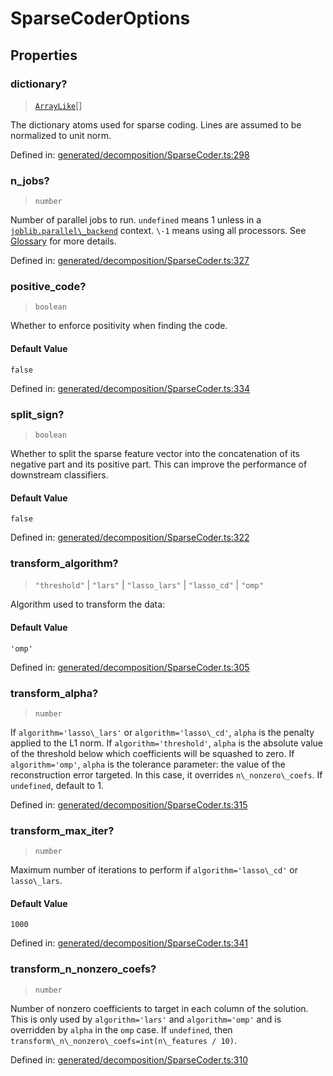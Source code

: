 # SparseCoderOptions

## Properties

### dictionary?

> [`ArrayLike`](../types/ArrayLike.md)[]

The dictionary atoms used for sparse coding. Lines are assumed to be normalized to unit norm.

Defined in:  [generated/decomposition/SparseCoder.ts:298](https://github.com/transitive-bullshit/scikit-learn-ts/blob/122b3c0/packages/sklearn/src/generated/decomposition/SparseCoder.ts#L298)

### n\_jobs?

> `number`

Number of parallel jobs to run. `undefined` means 1 unless in a [`joblib.parallel\_backend`](https://joblib.readthedocs.io/en/latest/parallel.html#joblib.parallel_backend "(in joblib v1.3.0.dev0)") context. `\-1` means using all processors. See [Glossary](../../glossary.html#term-n_jobs) for more details.

Defined in:  [generated/decomposition/SparseCoder.ts:327](https://github.com/transitive-bullshit/scikit-learn-ts/blob/122b3c0/packages/sklearn/src/generated/decomposition/SparseCoder.ts#L327)

### positive\_code?

> `boolean`

Whether to enforce positivity when finding the code.

#### Default Value

`false`

Defined in:  [generated/decomposition/SparseCoder.ts:334](https://github.com/transitive-bullshit/scikit-learn-ts/blob/122b3c0/packages/sklearn/src/generated/decomposition/SparseCoder.ts#L334)

### split\_sign?

> `boolean`

Whether to split the sparse feature vector into the concatenation of its negative part and its positive part. This can improve the performance of downstream classifiers.

#### Default Value

`false`

Defined in:  [generated/decomposition/SparseCoder.ts:322](https://github.com/transitive-bullshit/scikit-learn-ts/blob/122b3c0/packages/sklearn/src/generated/decomposition/SparseCoder.ts#L322)

### transform\_algorithm?

> `"threshold"` \| `"lars"` \| `"lasso_lars"` \| `"lasso_cd"` \| `"omp"`

Algorithm used to transform the data:

#### Default Value

`'omp'`

Defined in:  [generated/decomposition/SparseCoder.ts:305](https://github.com/transitive-bullshit/scikit-learn-ts/blob/122b3c0/packages/sklearn/src/generated/decomposition/SparseCoder.ts#L305)

### transform\_alpha?

> `number`

If `algorithm='lasso\_lars'` or `algorithm='lasso\_cd'`, `alpha` is the penalty applied to the L1 norm. If `algorithm='threshold'`, `alpha` is the absolute value of the threshold below which coefficients will be squashed to zero. If `algorithm='omp'`, `alpha` is the tolerance parameter: the value of the reconstruction error targeted. In this case, it overrides `n\_nonzero\_coefs`. If `undefined`, default to 1.

Defined in:  [generated/decomposition/SparseCoder.ts:315](https://github.com/transitive-bullshit/scikit-learn-ts/blob/122b3c0/packages/sklearn/src/generated/decomposition/SparseCoder.ts#L315)

### transform\_max\_iter?

> `number`

Maximum number of iterations to perform if `algorithm='lasso\_cd'` or `lasso\_lars`.

#### Default Value

`1000`

Defined in:  [generated/decomposition/SparseCoder.ts:341](https://github.com/transitive-bullshit/scikit-learn-ts/blob/122b3c0/packages/sklearn/src/generated/decomposition/SparseCoder.ts#L341)

### transform\_n\_nonzero\_coefs?

> `number`

Number of nonzero coefficients to target in each column of the solution. This is only used by `algorithm='lars'` and `algorithm='omp'` and is overridden by `alpha` in the `omp` case. If `undefined`, then `transform\_n\_nonzero\_coefs=int(n\_features / 10)`.

Defined in:  [generated/decomposition/SparseCoder.ts:310](https://github.com/transitive-bullshit/scikit-learn-ts/blob/122b3c0/packages/sklearn/src/generated/decomposition/SparseCoder.ts#L310)
